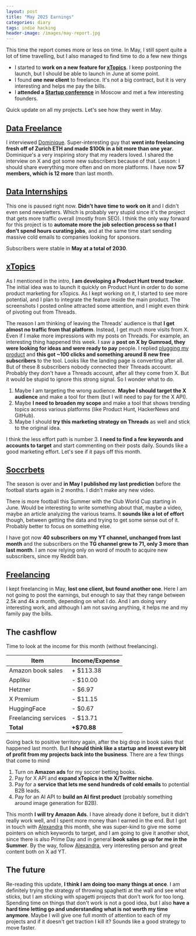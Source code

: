 ```yaml
---
layout: post
title: "May 2025 Earnings"
categories: diary
tags: indie hacking
header-image: /images/may-report.jpg
---
```


This time the report comes more or less on time. In May, I still spent quite a lot of time travelling, but I also managed to find time to do a few new things

- I started to **work on a new feature for [xTopics][xtopics]**. I keep postponing the launch, but I should be able to launch in June at some point.
- I found **one new client** to freelance. It's not a big contract, but it is very interesting and helps me pay the bills.
- I **attended a [Startup conference][startupvillage]** in Moscow and met a few interesting founders.

Quick update on all
my projects. Let's see how they went in May.

## [Data Freelance][tg-datafreelance]

I interviewed [Dominique][dom-x]. Super-interesting guy that **went into freelancing fresh off of Zurich ETH and made $100k in a bit more than one year**. Dominique's a very inspiring story that my readers loved. I shared the interview on X and got some new subscribers because of that. Lesson: I should share everything more often and on more platforms. I have now **57 members, which is 12 more** than last month.

## [Data Internships][datainternships]

This one is paused right now. **Didn't have time to work on it** and I didn't even send newsletters. Which is probably very stupid since it's the project that gets more traffic overall (mostly from SEO). I think the only way forward for this project is to **automate more the job selection process so that I don't spend hours curating jobs**, and at the same time start sending massive cold emails to companies looking for sponsors.

Subscribers were stable in **May at a total of 2030**.

## [xTopics][xtopics]

As I mentioned in the intro, **I am developing a Product Hunt trend tracker**. The initial idea was to launch it quickly on Product Hunt in order to do some product marketing for xTopics. As I kept working on it, I started to see more potential, and I plan to integrate the feature inside the main product. The screenshots I posted online attracted some attention, and I might even think of pivoting out from Threads.

The reason I am thinking of leaving the Threads' audience is that **I get almost no traffic from that platform**. Instead, I get much more visits from X. Even if I make more impressions with my posts on Threads. For example, an interesting thing happened this week. I saw a **post on X by Gumroad, they were looking for ideas and were ready to pay** people. I replied [plugging my product][xtopics-plug] and **this got ~100 clicks and something around 8 new free subscribers** to the tool. Looks like the landing page is converting after all. But of these 8 subscribers nobody connected their Threads account. Probably they don't have a Threads account, after all they come from X. But it would be stupid to ignore this strong signal. So I wonder what to do.

1.  Maybe I am targeting the wrong audience. **Maybe I should target the X audience** and make a tool for them (but I will need to pay for the X API).
2.  Maybe **I need to broaden my scope** and make a tool that shows trending topics across various platforms (like Product Hunt, HackerNews and GitHub).
3.  Maybe I should **try this marketing strategy on Threads** as well and stick to the original idea.

I think the less effort path is number 3. **I need to find a few keywords and accounts to target** and start commenting on their posts daily. Sounds like a good marketing effort. Let's see if it pays off this month.

## [Soccrbets][soccrbets]

The season is over and **in May I published my last prediction** before the football starts again in 2 months. I didn't make any new video.

There is more football this Summer with the Club World Cup starting in June. Would be interesting to write something about that, maybe a video, maybe an article analyzing the various teams. It **sounds like a lot of effort** though, between getting the data and trying to get some sense out of it. Probably better to focus on something else.

I have got now **40 subscribers on my YT channel, unchanged from last month** and the subscribers on the **TG channel grew to 71, only 3 more than last month**. I am now relying only on word of mouth to acquire new subscribers, since my Reddit ban.

## [Freelancing][personal]

I kept freelancing in May, **lost one client, but found another one**. Here I am not going to post the earnings, but enough to say that they range between 2.5k and 4k a month, depending on what I do. And I am doing very interesting work, and although I am not saving anything, it helps me and my family pay the bills.

## The cashflow

Time to look at the income for this month (without freelancing).

| Item                 | Income/Expense |
| -------------------- | -------------- |
| Amazon book sales    | + $113.38      |
| Appliku              | - $10.00       |
| Hetzner              | - $6.97        |
| X Premium            | - $11.15       |
| HuggingFace          | - $0.67        |
| Freelancing services | - $13.71       |
| **Total**            | **+$70.88**    |

Going back to positive territory again, after the big drop in book sales that happened last month. But **I should think like a startup and invest every bit of profit from my projects back into the business**. There are a few things that come to mind

1. Turn on **Amazon ads** for my soccer betting books.
2. Pay for X API and **expand xTopics in the X/Twitter niche**.
3. Pay for a **service that lets me send hundreds of cold emails** to potential B2B leads.
4. Pay for an AI API to **build an AI first product** (probably something around image generation for B2B).

This month **I will try Amazon Ads**. I have already done it before, but it didn't really work well, and I spent more money than I earned in the end. But I got in touch with [Alexandra][alexandra-x] this month, she was super-kind to give me some pointers on which keywords to target, and I am going to give it another shot, since there is also Prime Day and in general **book sales go up for me in the Summer**. By the way, follow [Alexandra][alexandra-x], very interesting person and great content both on X ad YT.

## The future

Re-reading this update, **I think I am doing too many things at once**. I am definitely trying the strategy of throwing spaghetti at the wall and see what sticks, but I am sticking with spagetti projects that don't work for too long. Spending time on things that don't work is not a good idea, but I also **have a hard time letting go and understanding what is not worth my time anymore**. Maybe I will give one full month of attention to each of my projects and if it doesn't get traction I kill it? Sounds like a good strategy to move faster.

[soccrbets]: https://soccrbets.com
[xtopics]: https://xtopics.co
[personal]: https://x.com/tropianhs
[datainternships]: https://datainternships.co
[telegram-soccrbets]: https://t.me/soccrbets
[tg-datafreelance]: https://t.me/datafreelance
[startupvillage]: https://startupvillage.ru
[dom-x]: https://x.com/DominiqueCAPaul
[xtopics-plug]: https://x.com/tropianhs/status/1929904801904521512
[alexandra-x]: https://x.com/rocketshipalx
